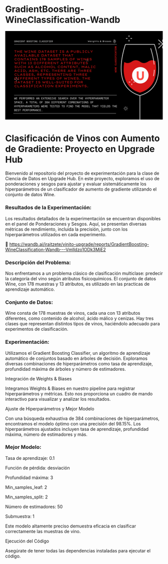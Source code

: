 # GradientBoosting-WineClassification-Wandb


 
![Alt text](Portada-1.png)







# Clasificación de Vinos con Aumento de Gradiente: Proyecto en Upgrade Hub       

Bienvenido al repositorio del proyecto de experimentación para la clase de Ciencia de Datos en Upgrade Hub. En este proyecto, exploramos el uso de ponderaciones y sesgos para ajustar y evaluar sistemáticamente los hiperparámetros de un clasificador de aumento de gradiente utilizando el conjunto de datos Wine.


### Resultados de la Experimentación:

Los resultados detallados de la experimentación se encuentran disponibles en el panel de Ponderaciones y Sesgos. Aquí, se presentan diversas métricas de rendimiento, incluida la precisión, junto con los hiperparámetros utilizados en cada experimento.

🔗 https://wandb.ai/iraitzete/vinito-upgrade/reports/GradientBoosting-WineClassification-Wandb---Vmlldzo1ODk3MjE2

### Descripción del Problema:

Nos enfrentamos a un problema clásico de clasificación multiclase: predecir la categoría del vino según atributos fisicoquímicos. El conjunto de datos Wine, con 178 muestras y 13 atributos, es utilizado en las practicas de aprendizaje automático.

### Conjunto de Datos:


Wine consta de 178 muestras de vinos, cada una con 13 atributos diferentes, como contenido de alcohol, ácido málico y cenizas. Hay tres clases que representan distintos tipos de vinos, haciéndolo adecuado para experimentos de clasificación.

### Experimentación:


Utilizamos el Gradient Boosting Classifier, un algoritmo de aprendizaje automático de conjuntos basado en árboles de decisión. Exploramos diversas combinaciones de hiperparámetros como tasa de aprendizaje, profundidad máxima de árboles y número de estimadores.



Integración de Weights & Biases


Integramos Weights & Biases en nuestro pipeline para registrar hiperparámetros y métricas. Esto nos proporciona un cuadro de mando interactivo para visualizar y analizar los resultados.



Ajuste de Hiperparámetros y Mejor Modelo        


Con una búsqueda exhaustiva de 384 combinaciones de hiperparámetros, encontramos el modelo óptimo con una precisión del 98.15%. Los hiperparámetros ajustados incluyen tasa de aprendizaje, profundidad máxima, número de estimadores y más.



### Mejor Modelo:

Tasa de aprendizaje: 0.1      

Función de pérdida: desviación                                                    

Profundidad máxima: 3                                                    

Min_samples_leaf: 2                                                        

Min_samples_split: 2                                                               

Número de estimadores: 50                                                       

Submuestra: 1                                                         

Este modelo altamente preciso demuestra eficacia en clasificar correctamente las muestras de vino.

Ejecución del Código                                             


Asegúrate de tener todas las dependencias instaladas para ejecutar el código.

